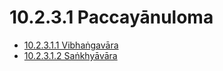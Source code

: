# 10.2.3.1 Paccayānuloma

* [10.2.3.1.1 Vibhaṅgavāra](10.2.3.1/10.2.3.1.1.md)
* [10.2.3.1.2 Saṅkhyāvāra](10.2.3.1/10.2.3.1.2.md)
